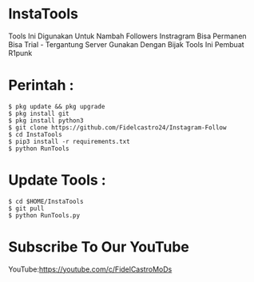 # InstaTools
Tools Ini Digunakan Untuk Nambah Followers Instragram Bisa Permanen Bisa Trial - Tergantung Server
Gunakan Dengan Bijak Tools Ini 
Pembuat R1punk 

# Perintah :
    $ pkg update && pkg upgrade
    $ pkg install git
    $ pkg install python3
    $ git clone https://github.com/Fidelcastro24/Instagram-Follow
    $ cd InstaTools
    $ pip3 install -r requirements.txt
    $ python RunTools

# Update Tools :
    $ cd $HOME/InstaTools
    $ git pull
    $ python RunTools.py

# Subscribe To Our YouTube 
YouTube:https://youtube.com/c/FidelCastroMoDs

